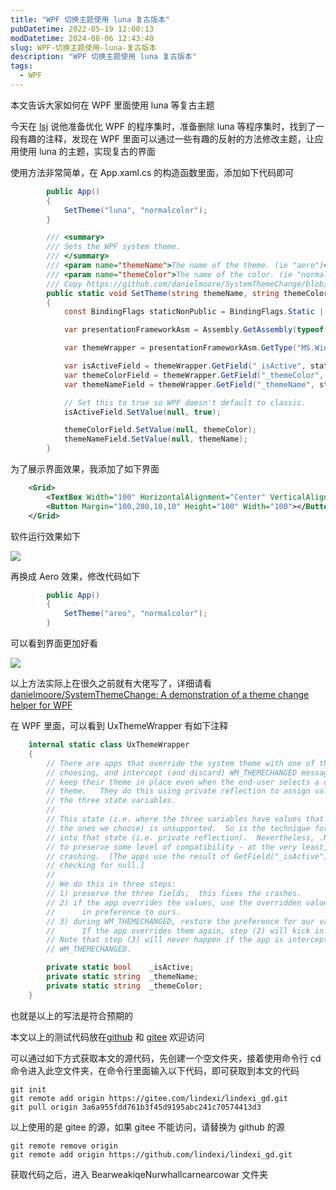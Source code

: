 ```yaml
---
title: "WPF 切换主题使用 luna 复古版本"
pubDatetime: 2022-05-19 12:00:13
modDatetime: 2024-08-06 12:43:40
slug: WPF-切换主题使用-luna-复古版本
description: "WPF 切换主题使用 luna 复古版本"
tags:
  - WPF
---
```





本文告诉大家如何在 WPF 里面使用 luna 等复古主题

<!--more-->


<!-- CreateTime:2022/5/19 20:00:13 -->

<!-- 发布 -->

今天在 [lsj](https://blog.sdlsj.net) 说他准备优化 WPF 的程序集时，准备删除 luna 等程序集时，找到了一段有趣的注释，发现在 WPF 里面可以通过一些有趣的反射的方法修改主题，让应用使用 luna 的主题，实现复古的界面

使用方法非常简单，在 App.xaml.cs 的构造函数里面，添加如下代码即可

```csharp
        public App()
        {
            SetTheme("luna", "normalcolor");
        }

        /// <summary>
        /// Sets the WPF system theme.
        /// </summary>
        /// <param name="themeName">The name of the theme. (ie "aero")</param>
        /// <param name="themeColor">The name of the color. (ie "normalcolor")</param>
        /// Copy https://github.com/danielmoore/SystemThemeChange/blob/master/App.xaml.cs
        public static void SetTheme(string themeName, string themeColor)
        {
            const BindingFlags staticNonPublic = BindingFlags.Static | BindingFlags.NonPublic;

            var presentationFrameworkAsm = Assembly.GetAssembly(typeof(Window));

            var themeWrapper = presentationFrameworkAsm.GetType("MS.Win32.UxThemeWrapper");

            var isActiveField = themeWrapper.GetField("_isActive", staticNonPublic);
            var themeColorField = themeWrapper.GetField("_themeColor", staticNonPublic);
            var themeNameField = themeWrapper.GetField("_themeName", staticNonPublic);

            // Set this to true so WPF doesn't default to classic.
            isActiveField.SetValue(null, true);

            themeColorField.SetValue(null, themeColor);
            themeNameField.SetValue(null, themeName);
        }
```

为了展示界面效果，我添加了如下界面

```xml
    <Grid>
        <TextBox Width="100" HorizontalAlignment="Center" VerticalAlignment="Center"></TextBox>
        <Button Margin="100,200,10,10" Height="100" Width="100"></Button>
    </Grid>
```

软件运行效果如下

<!-- ![](images/img-WPF 切换主题使用 luna 复古版本0.png) -->

![](images/img-lindexi%2F2022519202451651.jpg)

再换成 Aero 效果，修改代码如下

```csharp
        public App()
        {
            SetTheme("areo", "normalcolor");
        }
```

可以看到界面更加好看

<!-- ![](images/img-WPF 切换主题使用 luna 复古版本1.png) -->

![](images/img-lindexi%2F2022519207379131.jpg)

以上方法实际上在很久之前就有大佬写了，详细请看 [danielmoore/SystemThemeChange: A demonstration of a theme change helper for WPF](https://github.com/danielmoore/SystemThemeChange )

在 WPF 里面，可以看到 UxThemeWrapper 有如下注释

```csharp
    internal static class UxThemeWrapper
    {
        // There are apps that override the system theme with one of their own
        // choosing, and intercept (and discard) WM_THEMECHANGED messages to
        // keep their theme in place even when the end-user selects a different
        // theme.   They do this using private reflection to assign values to
        // the three state variables.
        //
        // This state (i.e. where the three variables have values that differ from
        // the ones we choose) is unsupported.  So is the technique for getting
        // into that state (i.e. private reflection).  Nevertheless, .Net wants
        // to preserve some level of compatibility - at the very least, avoid
        // crashing.  [The apps use the result of GetField("_isActive") without
        // checking for null.]
        //
        // We do this in three steps:
        // 1) preserve the three fields;  this fixes the crashes.
        // 2) if the app overrides the values, use the overridden values
        //      in preference to ours.
        // 3) during WM_THEMECHANGED, restore the preference for our values.
        //      If the app overrides them again, step (2) will kick in.
        // Note that step (3) will never happen if the app is intercepting
        // WM_THEMECHANGED.

        private static bool    _isActive;
        private static string  _themeName;
        private static string  _themeColor;
    }
```

也就是以上的写法是符合预期的

本文以上的测试代码放在[github](https://github.com/lindexi/lindexi_gd/tree/3a6a955fdd761b3f45d9195abc241c70574413d3/BearweakiqeNurwhallcarnearcowar) 和 [gitee](https://gitee.com/lindexi/lindexi_gd/tree/3a6a955fdd761b3f45d9195abc241c70574413d3/BearweakiqeNurwhallcarnearcowar) 欢迎访问

可以通过如下方式获取本文的源代码，先创建一个空文件夹，接着使用命令行 cd 命令进入此空文件夹，在命令行里面输入以下代码，即可获取到本文的代码

```
git init
git remote add origin https://gitee.com/lindexi/lindexi_gd.git
git pull origin 3a6a955fdd761b3f45d9195abc241c70574413d3
```

以上使用的是 gitee 的源，如果 gitee 不能访问，请替换为 github 的源

```
git remote remove origin
git remote add origin https://github.com/lindexi/lindexi_gd.git
```

获取代码之后，进入 BearweakiqeNurwhallcarnearcowar 文件夹

